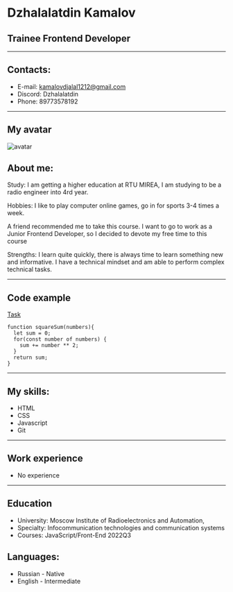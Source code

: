 
# Dzhalalatdin Kamalov
## Trainee Frontend Developer
***
## Contacts: 

- E-mail: kamalovdjalal1212@gmail.com
- Discord: Dzhalalatdin
- Phone: 89773578192
***

## My avatar 
![avatar](https://sun1-13.userapi.com/s/v1/ig2/4aMfU2w8hmjNf2sooudx5MbkKX5Afw_7o_Mv1ioqCTMuUha5PLgxOZecn6V4iG5Wt6njSiEWOiRv5nvOLu35tgtT.jpg?size=200x200&quality=95&crop=77,149,607,607&ava=1 "My avatar")

## About me: 

Study: I ​​am getting a higher education at RTU MIREA, I am studying to be a radio engineer into 4rd year.

Hobbies: I like to play computer online games, go in for sports 3-4 times a week.

A friend recommended me to take this course. I want to go to work as a Junior Frontend Developer, so I decided to devote my free time to this course

Strengths: I learn quite quickly, there is always time to learn something new and informative. I have a technical mindset and am able to perform complex technical tasks. 
****

## Code example  
[Task](https://www.codewars.com/kata/reviews/516f30277c907a79f2000549/groups/5cf8f7a9a535d50001b7b60f)
```
function squareSum(numbers){
  let sum = 0;
  for(const number of numbers) {
    sum += number ** 2;
  }
  return sum;
}
```
***
## My skills: 
- HTML
- CSS
- Javascript
- Git 
****

## Work experience
- No experience
****
## Education
- University: Moscow Institute of Radioelectronics and Automation,
- Specialty: Infocommunication technologies and communication systems
- Courses: JavaScript/Front-End 2022Q3

## Languages: 
- Russian - Native  
- English - Intermediate 
